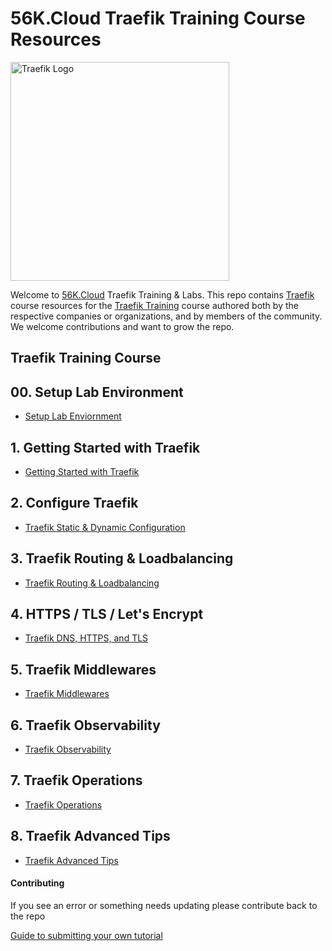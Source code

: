# 56K.Cloud Traefik Training Course Resources

<img src="./img/Traefik_training.png" alt="Traefik Logo" height="350"> 

Welcome to [56K.Cloud](https://www.56k.cloud) Traefik Training & Labs. This repo contains [Traefik](https://containo.us/traefik/) course resources for the [Traefik Training](https://www.thebyte.io/traefik-training) course authored both by the respective companies or organizations, and by members of the community. We welcome contributions and want to grow the repo.

## Traefik Training Course

## 00. Setup Lab Environment
* [Setup Lab Enviornment](./00-Setup-Lab-Environment/setup.md)

## 1. Getting Started with Traefik
* [Getting Started with Traefik](./01-Traefik-Overview/traefik_overview.md)

## 2. Configure Traefik 
* [Traefik Static & Dynamic Configuration](./02-Configure-Traefik/traefik-configuration.md)

## 3. Traefik Routing & Loadbalancing
* [Traefik Routing & Loadbalancing](./03-Routers-and-Services/traefik-routers-and-services.md)

## 4. HTTPS / TLS / Let's Encrypt
* [Traefik DNS, HTTPS, and TLS](./04-HTTPS-TLS/traefik-https-tls.md)

 ## 5. Traefik Middlewares
* [Traefik Middlewares](./05-Middlewares/traefik-middlewares.md)

## 6. Traefik Observability
* [Traefik Observability](./06-Observability/traefik-observability.md)


## 7. Traefik Operations
* [Traefik Operations](./07-Operations/traefik-operations.md)

## 8. Traefik Advanced Tips
* [Traefik Advanced Tips](./08-Advanced-Tips/traefik-advanced-tips.md)
<!-- 
## 9. Traefik Resources
* [Traefik Resources](./02-Traefik-Overview/traefik_configuration.md) -->


#### Contributing

If you see an error or something needs updating please contribute back to the repo

[Guide to submitting your own tutorial](contribute.md)